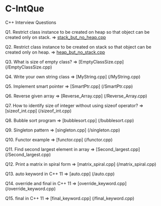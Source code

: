 # C-IntQue
C++ Interview Questions

Q1. Restrict class instance to be created on heap so that object can be created only on stack. => [stack_but_no_heap.cpp](/stack_but_no_heap.cpp)

Q2. Restrict class instance to be created on stack so that object can be created only on heap. => [heap_but_no_stack.cpp](/heap_but_no_stack.cpp)

Q3. What is size of empty class? => [EmptyClassSize.cpp] (/EmptyClassSize.cpp)

Q4. Write your own string class => [MyString.cpp] (/MyString.cpp)

Q5. Implement smart pointer => [SmartPtr.cpp] (/SmartPtr.cpp)

Q6. Reverse given array => [Reverse_Array.cpp] (/Reverse_Array.cpp)

Q7. How to identify size of integer without using sizeof operator? => [sizeof_int.cpp] (/sizeof_int.cpp)

Q8. Bubble sort program => [bubblesort.cpp] (/bubblesort.cpp)

Q9. Singleton pattern => [singleton.cpp] (/singleton.cpp)

Q10. Functor example => [functor.cpp] (/functor.cpp)

Q11. Find second largest element in array => [Second_largest.cpp] (/Second_largest.cpp)

Q12. Print a matrix in spiral form => [matrix_spiral.cpp] (/matrix_spiral.cpp)

Q13. auto keyword in C++ 11 => [auto.cpp] (/auto.cpp)

Q14. override and final in C++ 11 => [override_keyword.cpp] (/override_keyword.cpp)

Q15. final in C++ 11 => [final_keyword.cpp] (/final_keyword.cpp)
